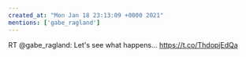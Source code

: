 ```yaml
---
created_at: "Mon Jan 18 23:13:09 +0000 2021"
mentions: ['gabe_ragland']
---
```


RT @gabe_ragland: Let's see what happens... https://t.co/ThdopjEdQa
